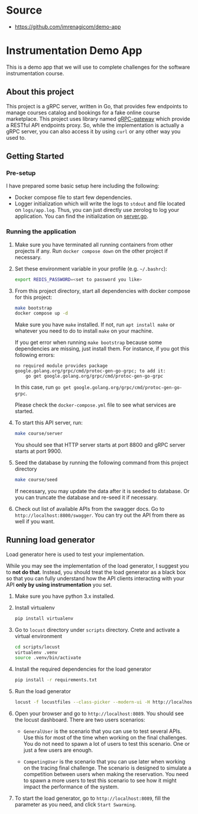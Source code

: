 # Source

- https://github.com/imrenagicom/demo-app 

# Instrumentation Demo App

This is a demo app that we will use to complete challenges for the software instrumentation course.

## About this project

This project is a gRPC server, written in Go, that provides few endpoints to manage courses catalog and bookings for a fake online course marketplace. This project uses library named [gRPC-gateway](https://github.com/grpc-ecosystem/grpc-gateway) which provide a RESTful API endpoints proxy. So, while the implementation is actually a gRPC server, you can also access it by using `curl` or any other way you used to.

## Getting Started

### Pre-setup

I have prepared some basic setup here including the following:

* Docker compose file to start few dependencies.
* Logger initialization which will write the logs to `stdout` and file located on `logs/app.log`. Thus, you can just directly use zerolog to log your application. You can find the initialization on [server.go](./cmd/course/commands/server.go#L51).

### Running the application

1. Make sure you have terminated all running containers from other projects if any. Run `docker compose down` on the other project if necessary.

1. Set these environment variable in your profile (e.g. `~/.bashrc`):

    ```bash
    export REDIS_PASSWORD=<set to password you like>
    ```

1. From this project directory, start all dependencies with docker compose for this project:

    ```bash
    make bootstrap
    docker compose up -d
    ```

    Make sure you have `make` installed. If not, run `apt install make` or whatever you need to do to install `make` on your machine.
    
    If you get error when running `make bootstrap` because some dependencies are missing, just install them. For instance, if you got this following errors:

    ```
    no required module provides package google.golang.org/grpc/cmd/protoc-gen-go-grpc; to add it:
        go get google.golang.org/grpc/cmd/protoc-gen-go-grpc
    ```

    In this case, run `go get google.golang.org/grpc/cmd/protoc-gen-go-grpc`.

    Please check the `docker-compose.yml` file to see what services are started.

1. To start this API server, run:

    ```bash
    make course/server
    ```
    
    You should see that HTTP server starts at port 8800 and gRPC server starts at port 9900.

1. Seed the database by running the following command from this project directory

    ```bash
    make course/seed
    ```

    If necessary, you may update the data after it is seeded to database. Or you can truncate the database and re-seed it if necessary.

1. Check out list of available APIs from the swagger docs. Go to `http://localhost:8800/swagger`. You can try out the API from there as well if you want.

## Running load generator

Load generator here is used to test your implementation. 

While you may see the implementation of the load generator, I suggest you to **not do that**. Instead, you should treat the load generator as a black box so that you can fully understand how the API clients interacting with your API **only by using instrumentation** you set.

1. Make sure you have python 3.x installed. 

1. Install virtualenv

    ```bash
    pip install virtualenv
    ```

1. Go to `locust` directory under `scripts` directory. Crete and activate a virtual environment

    ```bash
    cd scripts/locust
    virtualenv .venv
    source .venv/bin/activate
    ```

1. Install the required dependencies for the load generator

    ```bash
    pip install -r requirements.txt
    ```

1. Run the load generator

    ```bash
    locust -f locustfiles --class-picker --modern-ui -H http://localhost:8800
    ```    

1. Open your browser and go to `http://localhost:8089`. You should see the locust dashboard. There are two users scenarios:

    * `GeneralUser` is the scenario that you can use to test several APIs. Use this for most of the time when working on the final challenges. You do not need to spawn a lot of users to test this scenario. One or just a few users are enough.

    * `CompetingUser` is the scenario that you can use later when working on the tracing final challenge. The scenario is designed to simulate a competition between users when making the reservation. You need to spawn a more users to test this scenario to see how it might impact the performance of the system.

1. To start the load generator, go to `http://localhost:8089`, fill the parameter as you need, and click `Start Swarming`.